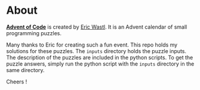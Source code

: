 # About
<a href="https://adventofcode.com" target="_blank">**Advent of Code**</a> is created by <a href="http://was.tl/" target="_blank">Eric Wastl</a>. It is an Advent calendar of small programming puzzles.

Many thanks to Eric for creating such a fun event. This repo holds my solutions for these puzzles. The `inputs` directory holds the puzzle inputs. The description of the puzzles are included in the python scripts. To get the puzzle answers, simply run the python script with the `inputs` directory in the same directory.

Cheers !